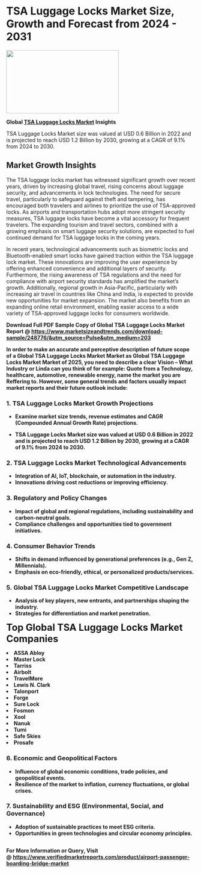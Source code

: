 <H1>TSA Luggage Locks Market Size, Growth and Forecast from 2024 - 2031</H1><img class="aligncenter size-medium wp-image-584254" src="https://thirdeyenews.in/wp-content/uploads/2024/09/Global-Market-Research-300x168.jpeg" alt="" width="300" height="168" /><p><strong>Global&nbsp;<a href="https://www.marketsizeandtrends.com/download-sample/248776/&amp;utm_source=Pulse&amp;utm_medium=203">TSA Luggage Locks Market</a> Insights</strong></p><p>TSA Luggage Locks Market size was valued at USD 0.6 Billion in 2022 and is projected to reach USD 1.2 Billion by 2030, growing at a CAGR of 9.1% from 2024 to 2030.</p><p><h2>Market Growth Insights</h2> <p>The TSA luggage locks market has witnessed significant growth over recent years, driven by increasing global travel, rising concerns about luggage security, and advancements in lock technologies. The need for secure travel, particularly to safeguard against theft and tampering, has encouraged both travelers and airlines to prioritize the use of TSA-approved locks. As airports and transportation hubs adopt more stringent security measures, TSA luggage locks have become a vital accessory for frequent travelers. The expanding tourism and travel sectors, combined with a growing emphasis on smart luggage security solutions, are expected to fuel continued demand for TSA luggage locks in the coming years.</p> <p><strong></strong></p> <p>In recent years, technological advancements such as biometric locks and Bluetooth-enabled smart locks have gained traction within the TSA luggage lock market. These innovations are improving the user experience by offering enhanced convenience and additional layers of security. Furthermore, the rising awareness of TSA regulations and the need for compliance with airport security standards has amplified the market’s growth. Additionally, regional growth in Asia-Pacific, particularly with increasing air travel in countries like China and India, is expected to provide new opportunities for market expansion. The market also benefits from an expanding online retail environment, enabling easier access to a wide variety of TSA-approved luggage locks for consumers worldwide.</p> <p><strong></p><p><span class=""><strong>Download Full PDF Sample Copy of Global TSA Luggage Locks Market Report</strong> @ <a href="https://www.marketsizeandtrends.com/download-sample/248776/&amp;utm_source=Pulse&amp;utm_medium=203" target="_blank">https://www.marketsizeandtrends.com/download-sample/248776/&amp;utm_source=Pulse&amp;utm_medium=203</a></span></p><p>In order to make an accurate and perceptive description of future scope of a Global&nbsp;TSA Luggage Locks Market Market as Global&nbsp;TSA Luggage Locks Market Market of 2025, you need to describe a clear Vision &ndash; What Industry or Linda can you think of for example: Quote from a Technology, healthcare, automotive, renewable energy, name the market you are Reffering to. However, some general trends and factors usually impact market reports and their future outlook include:</p><h3>1.&nbsp;<strong>TSA Luggage Locks Market Growth Projections</strong></h3><ul><li>Examine market size trends, revenue estimates and CAGR (Compounded Annual Growth Rate) projections.</li><li><p>TSA Luggage Locks Market size was valued at USD 0.6 Billion in 2022 and is projected to reach USD 1.2 Billion by 2030, growing at a CAGR of 9.1% from 2024 to 2030.</p></li></ul><h3>2.&nbsp;<strong>TSA Luggage Locks Market Technological Advancements</strong></h3><ul><li>Integration of AI, IoT, blockchain, or automation in the industry.</li><li>Innovations driving cost reductions or improving efficiency.</li></ul><h3>3.&nbsp;<strong>Regulatory and Policy Changes</strong></h3><ul><li>Impact of global and regional regulations, including sustainability and carbon-neutral goals.</li><li>Compliance challenges and opportunities tied to government initiatives.</li></ul><h3>4.&nbsp;<strong>Consumer Behavior Trends</strong></h3><ul><li>Shifts in demand influenced by generational preferences (e.g., Gen Z, Millennials).</li><li>Emphasis on eco-friendly, ethical, or personalized products/services.</li></ul><h3>5.&nbsp;<strong>Global TSA Luggage Locks Market Competitive Landscape</strong></h3><ul><li>Analysis of key players, new entrants, and partnerships shaping the industry.</li><li>Strategies for differentiation and market penetration.</li></ul><p data-pm-slice="1 1 []"><span style="color: inherit; font-family: inherit; font-size: 25px;">Top Global TSA Luggage Locks Market Companies</span></p><div class="" data-test-id=""><p><li>ASSA Abloy</li><li> Master Lock</li><li> Tarriss</li><li> Airbolt</li><li> TravelMore</li><li> Lewis N. Clark</li><li> Talonport</li><li> Forge</li><li> Sure Lock</li><li> Fosmon</li><li> Xool</li><li> Nanuk</li><li> Tumi</li><li> Safe Skies</li><li> Prosafe</li></p></div><h3>6.&nbsp;<strong>Economic and Geopolitical Factors</strong></h3><ul><li>Influence of global economic conditions, trade policies, and geopolitical events.</li><li>Resilience of the market to inflation, currency fluctuations, or global crises.</li></ul><h3>7.&nbsp;<strong>Sustainability and ESG (Environmental, Social, and Governance)</strong></h3><ul><li>Adoption of sustainable practices to meet ESG criteria.</li><li>Opportunities in green technologies and circular economy principles.</li></ul><h2><strong style="font-size: 14px;">For More Information or Query, Visit @&nbsp;</strong><a style="background-color: #ffffff; font-size: 14px;" href="https://www.marketsizeandtrends.com/report/tsa-luggage-locks-market/" target="_blank">https://www.verifiedmarketreports.com/product/airport-passenger-boarding-bridge-market</a></h2>
